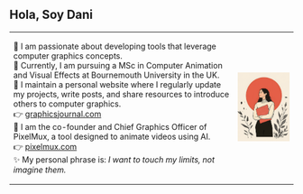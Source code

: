 ## Hola, Soy Dani

<table>
  <tr>
    <td>

🎨 I am passionate about developing tools that leverage computer graphics concepts.  
🔭 Currently, I am pursuing a MSc in Computer Animation and Visual Effects at Bournemouth University in the UK.  
🌱 I maintain a personal website where I regularly update my projects, write posts, and share resources to introduce others to computer graphics.  
👉 [graphicsjournal.com](https://graphicsjournal.com/)  
🚀 I am the co-founder and Chief Graphics Officer of PixelMux, a tool designed to animate videos using AI.  
👉 [pixelmux.com](https://pixelmux.com/)  
✨ My personal phrase is: *I want to touch my limits, not imagine them.*

</td>
    <td align="center">
      <img src="foto3.png" width="300px">
    </td>
  </tr>
</table>
